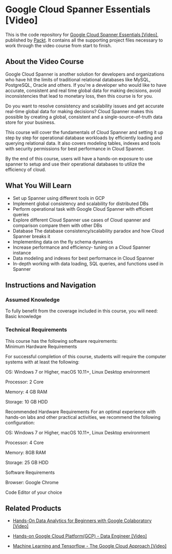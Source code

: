 # Google Cloud Spanner Essentials [Video]
This is the code repository for [Google Cloud Spanner Essentials [Video]](https://www.packtpub.com/big-data-and-business-intelligence/google-cloud-spanner-essentials-video?utm_source=github&utm_medium=repository&utm_campaign=9781788295765), published by [Packt](https://www.packtpub.com/?utm_source=github). It contains all the supporting project files necessary to work through the video course from start to finish.
## About the Video Course
Google Cloud Spanner is another solution for developers and organizations who have hit the limits of traditional relational databases like MySQL, PostgreSQL, Oracle and others. If you're a developer who would like to have accurate, consistent and real time global data for making decisions, avoid inconsistencies that lead to monetary loss, then this course is for you.

Do you want to resolve consistency and scalability issues and get accurate real-time global data for making decisions? Cloud Spanner makes this possible by creating a global, consistent and a single-source-of-truth data store for your business.

This course will cover the fundamentals of Cloud Spanner and setting it up step by step for operational database workloads by efficiently loading and querying relational data. It also covers modeling tables, indexes and tools with security permissions for best performance in Cloud Spanner. 

By the end of this course, users will have a hands-on exposure to use spanner to setup and use their operational databases to utilize the efficiency of cloud.


<H2>What You Will Learn</H2>
<DIV class=book-info-will-learn-text>
<UL>
<LI>Set up Spanner using different tools in GCP 
<LI>Implement global consistency and scalability for distributed DBs 
<LI>Perform operational task with Google Cloud Spanner with efficient queries 
<LI>Explore different Cloud Spanner use cases of Cloud spanner and comparison compare them with other DBs 
<LI>Database The database consistency/scalability paradox and how Cloud Spanner breaks it 
<LI>Implementing data on the fly schema dynamics&nbsp; 
<LI>Increase performance and efficiency- tuning on a Cloud Spanner instance 
<LI>Data modeling and indexes for best performance in Cloud Spanner 
<LI>In-depth working with data loading, SQL queries, and functions used in Spanner </LI></UL></DIV>

## Instructions and Navigation
### Assumed Knowledge
To fully benefit from the coverage included in this course, you will need:<br/>
Basic knowledge 
### Technical Requirements
This course has the following software requirements:<br/>
Minimum Hardware Requirements

For successful completion of this course, students will require the computer systems with at least the following:


OS: Windows 7 or Higher, macOS 10.11+, Linux Desktop environment



Processor: 2 Core



Memory: 4 GB RAM



Storage: 10 GB HDD


Recommended Hardware Requirements
For an optimal experience with hands-on labs and other practical activities, we recommend the following configuration:


OS: Windows 7 or Higher, macOS 10.11+, Linux Desktop environment



Processor: 4 Core



Memory: 8GB RAM



Storage: 25 GB HDD


Software Requirements

Browser: Google Chrome



Code Editor of your choice



## Related Products
* [Hands-On Data Analytics for Beginners with Google Colaboratory [Video]](https://www.packtpub.com/business/hands-data-analytics-beginners-google-colaboratory-video?utm_source=github&utm_medium=repository&utm_campaign=9781788993104)

* [Hands-on Google Cloud Platform(GCP) - Data Engineer [Video]](https://www.packtpub.com/web-development/hands-google-cloud-platformgcp-data-engineer-video?utm_source=github&utm_medium=repository&utm_campaign=9781789615777)

* [Machine Learning and Tensorflow - The Google Cloud Approach [Video]](https://www.packtpub.com/application-development/machine-learning-and-tensorflow-google-cloud-approach-video?utm_source=github&utm_medium=repository&utm_campaign=9781789614398)

